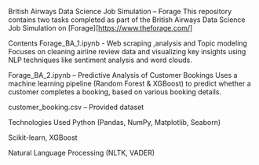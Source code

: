 British Airways Data Science Job Simulation – Forage
This repository contains two tasks completed as part of the British Airways Data Science Job Simulation on [Forage][https://www.theforage.com/]

Contents
Forage_BA_1.ipynb - Web scraping ,analysis and Topic modeling
Focuses on cleaning airline review data and visualizing key insights using NLP techniques like sentiment analysis and word clouds.

Forage_BA_2.ipynb – Predictive Analysis of Customer Bookings
Uses a machine learning pipeline (Random Forest & XGBoost) to predict whether a customer completes a booking, based on various booking details.

customer_booking.csv – Provided dataset


Technologies Used
Python (Pandas, NumPy, Matplotlib, Seaborn)

Scikit-learn, XGBoost

Natural Language Processing (NLTK, VADER)



